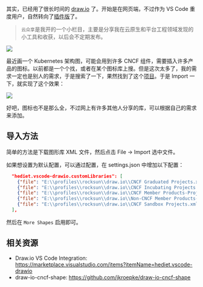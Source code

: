<!-- 
# 使用 draw.io 来画 CNCF 架构图
https://yylives.cc/wp-content/uploads/2023/11/cncf-icons.jpg
 -->


其实，已经用了很长时间的 [draw.io](https://github.com/jgraph/drawio) 了。开始是在网页端，不过作为 VS Code 重度用户，自然转向了[插件版](https://marketplace.visualstudio.com/items?itemName=hediet.vscode-drawio)了。

> `云众享`是我开的一个小栏目，主要是分享我在云原生和平台工程领域发现的小工具和收获，以后会不定期发布。

![](https://yylives.cc/wp-content/uploads/2023/11/vscode-drawio.jpg)

最近画一个 Kubernetes 架构图，可能会用到许多 CNCF 组件，需要插入许多产品的图标。以前都是一个个找，或者在某个图标库上搜。但是这次太多了，我的需求一定也是别人的需求，于是搜索了一下，果然找到了这个[项目](https://github.com/jkroepke/draw-io-cncf-shape)。于是 Import 一下，就实现了这个效果：

![](https://yylives.cc/wp-content/uploads/2023/11/cncf-icons.jpg)

好吧，图标也不是那么全，不过网上有许多其他人分享的库，可以根据自己的需求来添加。

## 导入方法

简单的方法是下载图形库 XML 文件，然后点击 File -> Import 选中文件。

如果想设置为默认配置，可以通过配置，在 settings.json 中增加以下配置：

```json
  "hediet.vscode-drawio.customLibraries": [
    {"file": "E:\\profiles\\rocksun\\draw.io\\CNCF Graduated Projects.xml","libName": "CNCF Graduated",},
    {"file": "E:\\profiles\\rocksun\\draw.io\\CNCF Incubating Projects.xml","libName": "CNCF Incubating",},
    {"file": "E:\\profiles\\rocksun\\draw.io\\CNCF Member Products-Projects.xml","libName": "CNCF Member",},
    {"file": "E:\\profiles\\rocksun\\draw.io\\Non-CNCF Member Products-Projects.xml","libName": "Non-CNCF member",},
    {"file": "E:\\profiles\\rocksun\\draw.io\\CNCF Sandbox Projects.xml","libName": "CNCF Sandbox",},
  ],
```

然后在 `More Shapes` 启用即可。

## 相关资源

* Draw.io VS Code Integration: https://marketplace.visualstudio.com/items?itemName=hediet.vscode-drawio
* draw-io-cncf-shape: https://github.com/jkroepke/draw-io-cncf-shape